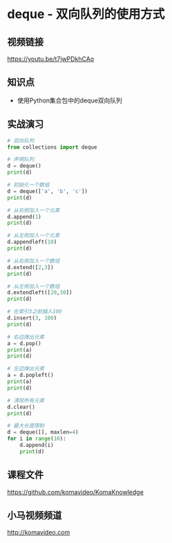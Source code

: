 deque - 双向队列的使用方式
========================

## 视频链接

https://youtu.be/t7jwPDkhCAo

## 知识点

* 使用Python集合包中的deque双向队列

## 实战演习

```python
# 双向队列
from collections import deque

# 声明队列
d = deque()
print(d)

# 初始化一个数组
d = deque(['a', 'b', 'c'])
print(d)

# 从右侧加入一个元素
d.append(1)
print(d)

# 从左侧加入一个元素
d.appendleft(10)
print(d)

# 从右侧加入一个数组
d.extend([2,3])
print(d)

# 从左侧加入一个数组
d.extendleft([20,30])
print(d)

# 在索引3之前插入100
d.insert(3, 100)
print(d)

# 右边弹出元素
a = d.pop()
print(a)
print(d)

# 左边弹出元素
a = d.popleft()
print(a)
print(d)

# 清除所有元素
d.clear()
print(d)

# 最大长度限制
d = deque([], maxlen=4)
for i in range(10):
    d.append(i)
    print(d)
```

## 课程文件

https://github.com/komavideo/KomaKnowledge

## 小马视频频道

http://komavideo.com
